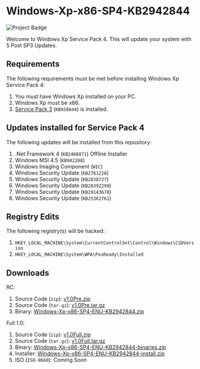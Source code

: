 # Windows-Xp-x86-SP4-KB2942844

<img src="https://ci.appveyor.com/api/projects/status/32r7s2skrgm9ubva?svg=true&passingText=Project%20-%20abandoned&failingText=master%20-%20Abandoned" alt="Project Badge">

Welcome to Windows Xp Service Pack 4. This will update your system with 5 Post SP3 Updates.

## Requirements

The following requirements must be met before installing Windows Xp Service Pack 4:

1. You must have Windows Xp installed on your PC.
2. Windows Xp must be x86.
3. <a href="http://www.ebay.com/sch/i.html?_from=R40&_trksid=p2380057.m570.l1313.TR2.TRC0.A0.H0.Xwindows+xp+service+pack+3.TRS0&_nkw=windows+xp+service+pack+3&_sacat=0">Service Pack 3</a> (`KB958644`) is installed.

## Updates installed for Service Pack 4

The following updates will be installed from this repository:

1. .Net Framework 4 (`KB2468871`) Offline Installer
2. Windows MSI 4.5 (`KB942288`)
3. Windows Imaging Component (`WIC`)
4. Windows Security Update (`KB2761226`)
5. Windows Security Update (`KB2838727`)
6. Windows Security Update (`KB28392299`)
7. Windows Security Update (`KB29143678`)
8. Windows Security Update (`KB25362761`)

## Registry Edits

The following registry(s) will be hacked:

1. `HKEY_LOCAL_MACHINE\System\CurrentControlSet\Control\Windows\CSDVersion`
2. `HKEY_LOCAL_MACHINE\System\WPA\PosReady\Installed`

## Downloads

RC:

1. Source Code (`zip`): <a href="https://github.com/SparrOSDeveloperTeam/Windows-Xp-x86-SP4-KB2942844/archive/v1.0Pre.zip">v1.0Pre.zip</a>
2. Source Code (`tar.gz`): <a href="https://github.com/SparrOSDeveloperTeam/Windows-Xp-x86-SP4-KB2942844/archive/v1.0Pre.tar.gz">v1.0Pre.tar.gz</a>
3. Binary: <a href="https://github.com/SparrOSDeveloperTeam/Windows-Xp-x86-SP4-KB2942844/releases/download/v1.0Pre/Windows-Xp-x86-SP4-ENU-KB2942844.zip">Windows-Xp-x86-SP4-ENU-KB2942844.zip</a>

Full 1.0:

1. Source Code (`zip`): <a href="https://github.com/SparrOSDeveloperTeam/Windows-Xp-x86-SP4-KB2942844/archive/v1.0Full.zip">v1.0Full.zip</a>
2. Source Code (`tar.gz`): <a href="https://github.com/SparrOSDeveloperTeam/Windows-Xp-x86-SP4-KB2942844/archive/v1.0Full.tar.gz">v1.0Full.tar.gz</a>
3. Binary: <a href="https://github.com/SparrOSDeveloperTeam/Windows-Xp-x86-SP4-KB2942844/releases/download/v1.0Full/Windows-Xp-x86-SP4-ENU-KB2942844-binaries.zip">Windows-Xp-x86-SP4-ENU-KB2942844-binaries.zip</a>
4. Installer: <a href="https://github.com/SparrOSDeveloperTeam/Windows-Xp-x86-SP4-KB2942844/releases/download/v1.0Full/Windows-Xp-x86-SP4-ENU-KB2942844-install.zip">Windows-Xp-x86-SP4-ENU-KB2942844-install.zip</a>
5. ISO (`ISO-9660`): Coming Soon
